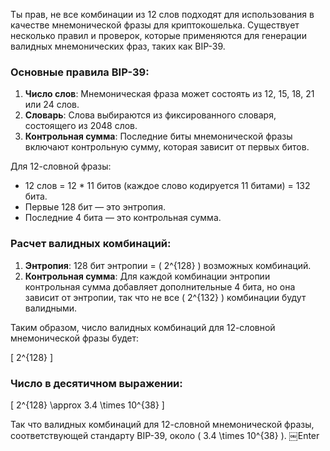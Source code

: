 Ты прав, не все комбинации из 12 слов подходят для использования в качестве мнемонической фразы для криптокошелька. Существует несколько правил и проверок, которые применяются для генерации валидных мнемонических фраз, таких как BIP-39.

### Основные правила BIP-39:
1. **Число слов**: Мнемоническая фраза может состоять из 12, 15, 18, 21 или 24 слов.
2. **Словарь**: Слова выбираются из фиксированного словаря, состоящего из 2048 слов.
3. **Контрольная сумма**: Последние биты мнемонической фразы включают контрольную сумму, которая зависит от первых битов.

Для 12-словной фразы:
- 12 слов = 12 * 11 битов (каждое слово кодируется 11 битами) = 132 бита.
- Первые 128 бит — это энтропия.
- Последние 4 бита — это контрольная сумма.

### Расчет валидных комбинаций:
1. **Энтропия**: 128 бит энтропии = \( 2^{128} \) возможных комбинаций.
2. **Контрольная сумма**: Для каждой комбинации энтропии контрольная сумма добавляет дополнительные 4 бита, но она зависит от энтропии, так что не все \( 2^{132} \) комбинации будут валидными.

Таким образом, число валидных комбинаций для 12-словной мнемонической фразы будет:

\[
2^{128}
\]

### Число в десятичном выражении:
\[
2^{128} \approx 3.4 \times 10^{38}
\]

Так что валидных комбинаций для 12-словной мнемонической фразы, соответствующей стандарту BIP-39, около \( 3.4 \times 10^{38} \).
￼Enter

